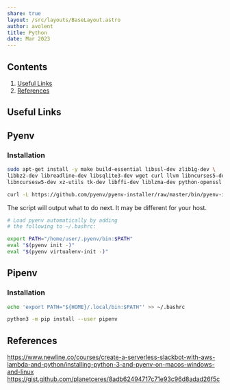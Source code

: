 ```yaml
---
share: true
layout: /src/layouts/BaseLayout.astro
author: avolent
title: Python
date: Mar 2023
---
```


## Contents

1. [Useful Links](python.md#useful-links)
1. [References](python.md#references)

## Useful Links

## Pyenv

### Installation

```bash
sudo apt-get install -y make build-essential libssl-dev zlib1g-dev \
libbz2-dev libreadline-dev libsqlite3-dev wget curl llvm libncurses5-dev \
libncursesw5-dev xz-utils tk-dev libffi-dev liblzma-dev python-openssl
```

```bash
curl -L https://github.com/pyenv/pyenv-installer/raw/master/bin/pyenv-installer | bash
```

The script will output what to do next. It may be different for your host.

```bash
# Load pyenv automatically by adding
# the following to ~/.bashrc:

export PATH="/home/user/.pyenv/bin:$PATH"
eval "$(pyenv init -)"
eval "$(pyenv virtualenv-init -)"
```


## Pipenv

### Installation

```bash
echo 'export PATH="${HOME}/.local/bin:$PATH"' >> ~/.bashrc
```

```bash
python3 -m pip install --user pipenv
```

## References
https://www.newline.co/courses/create-a-serverless-slackbot-with-aws-lambda-and-python/installing-python-3-and-pyenv-on-macos-windows-and-linux
https://gist.github.com/planetceres/8adb62494717c71e93c96d8adad26f5c
[^1]: [Example](https://example.com)